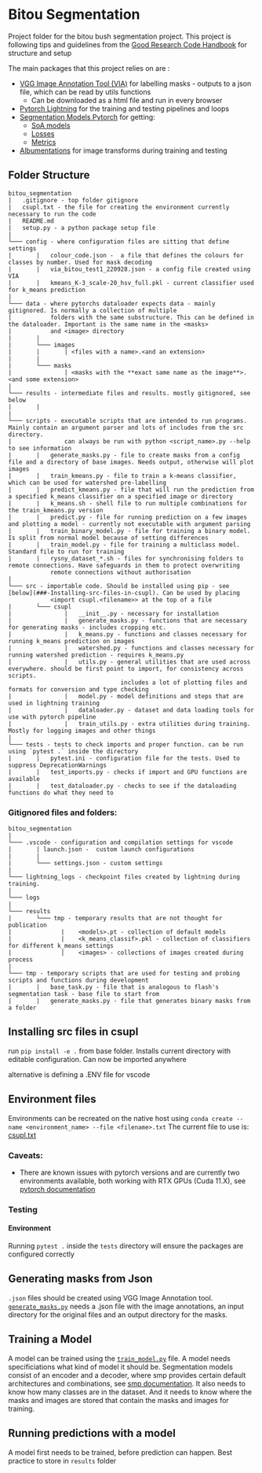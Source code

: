 # Bitou Segmentation

Project folder for the bitou bush segmentation project.
This project is following tips and guidelines from the [Good Research Code Handbook](https://goodresearch.dev/setup.html) for structure and setup

The main packages that this project relies on are :
* [VGG Image Annotation Tool (VIA)](https://www.robots.ox.ac.uk/~vgg/software/via/) for labelling masks - outputs to a json file, which can be read by utils functions
    * Can be downloaded as a html file and run in every browser
* [Pytorch Lightning](https://www.pytorchlightning.ai/) for the training and testing pipelines and loops
* [Segmentation Models Pytorch](https://smp.readthedocs.io/en/latest/index.html) for getting:
    * [SoA models](https://smp.readthedocs.io/en/latest/models.html)
    * [Losses](https://smp.readthedocs.io/en/latest/losses.html)
    * [Metrics](https://smp.readthedocs.io/en/latest/metrics.html)
* [Albumentations](https://albumentations.ai/) for image transforms during training and testing

<!-- ! this example is for writing custom transforms - background randomization https://docs.fast.ai/tutorial.albumentations.html -->
## Folder Structure
```
bitou_segmentation
|   .gitignore - top folder gitignore
|   csupl.txt - the file for creating the environment currently necessary to run the code
|   README.md
|   setup.py - a python package setup file
|
└─── config - where configuration files are sitting that define settings
|       |   colour_code.json -  a file that defines the colours for classes by number. Used for mask decoding
|       |   via_bitou_test1_220928.json - a config file created using VIA
|       |   kmeans_K-3_scale-20_hsv_full.pkl - current classifier used for k_means prediction
|
└─── data - where pytorchs dataloader expects data - mainly gitignored. Is normally a collection of multiple 
|           folders with the same substructure. This can be defined in the dataloader. Important is the same name in the <masks>
|           and <image> directory
|       |
|       └─── images
|       |       | <files with a name>.<and an extension>
|       |       
|       └─── masks
|               | <masks with the **exact same name as the image**>.<and some extension>
|
└─── results - intermediate files and results. mostly gitignored, see below
|       |   
|
└─── scripts - executable scripts that are intended to run programs. Mainly contain an argument parser and lots of includes from the src directory.
|               can always be run with python <script_name>.py --help to see information
|       |   generate_masks.py - file to create masks from a config file and a directory of base images. Needs output, otherwise will plot images
|       |   train_kmeans.py - file to train a k-means classifier, which can be used for watershed pre-labelling
|       |   predict_kmeans.py - file that will run the prediction from a specified k_means classifier on a specified image or directory
|       |   k_means.sh - shell file to run multiple combinations for the train_kmeans.py version
|       |   predict.py - file for running prediction on a few images and plotting a model - currently not executable with argument parsing
|       |   train_binary_model.py - file for training a binary model. Is split from normal model because of setting differences
|       |   train_model.py - file for training a multiclass model. Standard file to run for training
|       |   rysny_dataset_*.sh - files for synchronising folders to remote connections. Have safeguards in them to protect overwriting
            remote connections without authorisation 
|
└─── src - importable code. Should be installed using pip - see [below](###-Installing-src-files-in-csupl). Can be used by placing
            <import csupl.<filename>> at the top of a file
|       └─── csupl
|               |   __init__.py - necessary for installation
|               |   generate_masks.py - functions that are necessary for generating masks - includes cropping etc.
|               |   k_means.py - functions and classes necessary for running k_means prediction on images
|               |   watershed.py - functions and classes necessary for running watershed prediction - requires k_means.py
|               |   utils.py - general utilities that are used across everywhere. should be first point to import, for consistency across scripts. 
                                includes a lot of plotting files and formats for conversion and type checking
|               |   model.py - model definitions and steps that are used in lightning training
|               |   dataloader.py - dataset and data loading tools for use with pytorch pipeline
|               |   train_utils.py - extra utilities during training. Mostly for logging images and other things
|
└─── tests - tests to check imports and proper function. can be run using `pytest .` inside the directory
|       |   pytest.ini - configuration file for the tests. Used to suppress DeprecationWarnings
|       |   test_imports.py - checks if import and GPU functions are available
|       |   test_dataloader.py - checks to see if the dataloading functions do what they need to
```

### Gitignored files and folders:
```
bitou_segmentation
|
└─── .vscode - configuration and compilation settings for vscode
|       | launch.json -  custom launch configurations
|       |       
|       └─── settings.json - custom settings
|
└─── lightning_logs - checkpoint files created by lightning during training.
|
└─── logs      
|
└─── results
|       └─── tmp - temporary results that are not thought for publication
|              |    <models>.pt - collection of default models
|              |    <k_means_classif>.pkl - collection of classifiers for different k_means settings
|              |    <images> - collections of images created during process
|
└─── tmp - temporary scripts that are used for testing and probing scripts and functions during development
|       |   base_task.py - file that is analogous to flash's segmentation task - base file to start from
|       |   generate_masks.py - file that generates binary masks from a folder
```

## Installing src files in csupl
run `pip install -e .` from base folder. Installs current directory with editable configuration. Can now be imported anywhere

alternative is defining a .ENV file for vscode

## Environment files
Environments can be recreated on the native host using `conda create --name <environment_name> --file <filename>.txt`
The current file to use is: [csupl.txt](csupl.txt)
### Caveats:
* There are known issues with pytorch versions and  are currently two environments available, both working with RTX GPUs (Cuda 11.X), see [pytorch documentation](https://discuss.pytorch.org/t/nvidia-geforce-rtx-3090-with-cuda-capability-sm-86-is-not-compatible-with-the-current-pytorch-installation/141940)

### Testing
#### Environment
Running `pytest .` inside the `tests` directory will ensure the packages are configured correctly

## Generating masks from Json
`.json` files should be created using VGG Image Annotation tool.
[`generate_masks.py`](scripts/generate_masks.py) needs a .json file with the image annotations, an input directory for the original files and an output directory for the masks.

## Training a Model
A model can be trained using the [`train_model.py`](scripts/train_model.py) file.
A model needs specificiations what kind of model it should be. Segmentation models consist of an encoder and a decoder, where smp provides certain default architectures and combinations, see [smp documentation](https://smp.readthedocs.io/en/latest/models.html). It also needs to know how many classes are in the dataset. And it needs to know where the masks and images are stored that contain the masks and images for training.

## Running predictions with a model
A model first needs to be trained, before prediction can happen. Best practice to store in `results` folder
